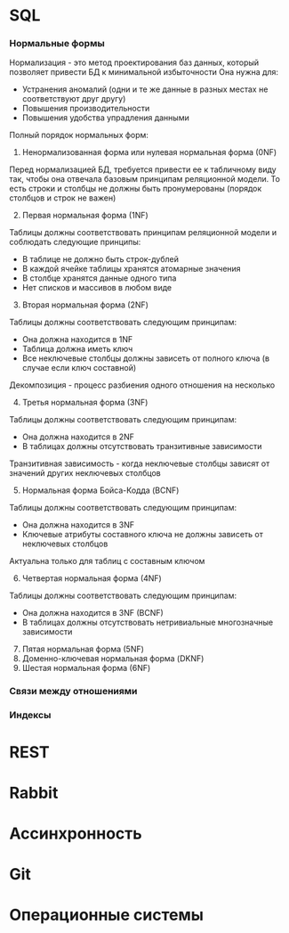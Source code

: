 # SQL
### Нормальные формы
Нормализация - это метод проектирования баз данных, который позволяет привести БД к минимальной избыточности
Она нужна для:
- Устранения аномалий (одни и те же данные в разных местах не соответствуют друг другу)
- Повышения производительности
- Повышения удобства упрадления данными

Полный порядок нормальных форм:
1) Ненормализованная форма или нулевая нормальная форма (0NF)

Перед нормализацией БД, требуется привести ее к табличному виду
так, чтобы она отвечала базовым принципам реляционной модели.
То есть строки и столбцы не должны быть пронумерованы (порядок столбцов и строк не важен)

2)  Первая нормальная форма (1NF)

Таблицы должны соответствовать принципам реляционной модели и соблюдать следующие принципы:
- В таблице не должно быть строк-дублей
- В каждой ячейке таблицы хранятся атомарные значения
- В столбце хранятся данные одного типа
- Нет списков и массивов в любом виде
       
3) Вторая нормальная форма (2NF)

Таблицы должны соответствовать следующим принципам:
- Она должна находится в 1NF
- Таблица должна иметь ключ
- Все неключевые столбцы должны зависеть от полного ключа (в случае если ключ составной)

Декомпозиция - процесс разбиения одного отношения на несколько

4) Третья нормальная форма (3NF)

Таблицы должны соответствовать следующим принципам:
- Она должна находится в 2NF
- В таблицах должны отсутствовать транзитивные зависимости

Транзитивная зависимость - когда неключевые столбцы зависят от значений других неключевых столбцов

5) Нормальная форма Бойса-Кодда (BCNF)

Таблицы должны соответствовать следующим принципам:
- Она должна находится в 3NF
- Ключевые атрибуты составного ключа не должны зависеть от неключевых столбцов

Актуальна только для таблиц с составным ключом

6) Четвертая нормальная форма (4NF)

Таблицы должны соответствовать следующим принципам:
- Она должна находится в 3NF (BCNF)
- В таблицах должны отсутствовать нетривиальные многозначные зависимости

7) Пятая нормальная форма (5NF)
8) Доменно-ключевая нормальная форма (DKNF)
9) Шестая нормальная форма (6NF)
### Связи между отношениями
### Индексы
# REST
# Rabbit
# Ассинхронность
# Git
# Операционные системы

